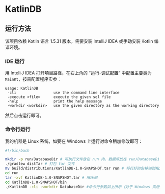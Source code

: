 # KatlinDB
## 运行方法

该项目依赖 Kotlin 语言 1.5.31 版本，需要安装 IntelliJ IDEA 或手动安装 Kotlin 编译环境。

### IDE 运行

用 IntelliJ IDEA 打开项目路径，在右上角的 “运行-调试配置” 中配置主要类为 `MainKt`，按需配置程序实参：

```
usage: KatlinDB
 -cli                 use the command line interface
 -execute <file>      execute the given sql file
 -help                print the help message
 -workdir <workdir>   use the given directory as the working directory
```

然后点击运行即可。

### 命令行运行

我的机器是 Linux 系统，如要在 Windows 上运行对命令稍加修改即可：

```bash
#!/bin/bash

mkdir -p run/DatabaseDir # 可执行文件放在 run 内，数据库放在 run/DatabaseDir 内
./gradlew distTar # 打包 tar 文件
mv build/distributions/KatlinDB-1.0-SNAPSHOT.tar run # 将打好的包移动到指定位置
cd run
tar -xvf KatlinDB-1.0-SNAPSHOT.tar # 解压缩
cd KatlinDB-1.0-SNAPSHOT/bin
./KatlinDB -cli -workdir DatabaseDir #命令行参数如上所示（对于 Windows 系统，这个路径内也提供了 KatlinDB.bat）
```
